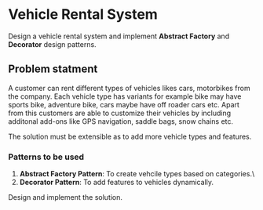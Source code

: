 # Vehicle Rental System

Design a vehicle rental system and implement **Abstract Factory** and **Decorator** design patterns.

## Problem statment

A customer can rent different types of vehicles likes cars, motorbikes from the company. Each vehicle type has variants for
example bike may have sports bike, adventure bike, cars maybe have off roader cars etc. Apart from this customers are able to 
customize their vehicles by including additonal add-ons like GPS navigation, saddle bags, snow chains etc.

The solution must be extensible as to add more vehicle types and features.

### Patterns to be used

1. **Abstract Factory Pattern**: To create vehcile types based on categories.\
2. **Decorator Pattern**: To add features to vehicles dynamically.

Design and implement the solution.